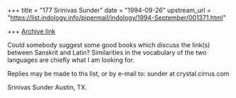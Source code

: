+++
title = "177 Srinivas Sunder"
date = "1994-09-26"
upstream_url = "https://list.indology.info/pipermail/indology/1994-September/001371.html"

+++
[Archive link](https://list.indology.info/pipermail/indology/1994-September/001371.html)

Could somebody suggest some good books which discuss the link(s) between
Sanskrit and Latin? Similarities in the vocabulary of the two languages
are chiefly what I am looking for.

Replies may be made to ths list, or by e-mail to: sunder at crystal.cirrus.com

Srinivas Sunder
Austin, TX.





